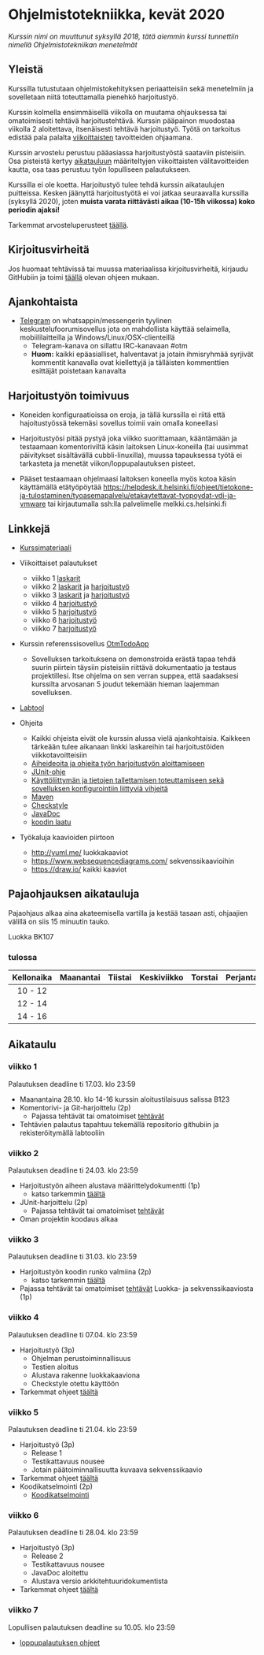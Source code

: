 # Ohjelmistotekniikka, kevät 2020

_Kurssin nimi on muuttunut syksyllä 2018, tätä aiemmin kurssi tunnettiin nimellä Ohjelmistotekniikan menetelmät_

## Yleistä

Kurssilla tutustutaan ohjelmistokehityksen periaatteisiin sekä menetelmiin ja sovelletaan niitä toteuttamalla pienehkö harjoitustyö.

Kurssin kolmella ensimmäisellä viikolla on muutama ohjauksessa tai omatoimisesti tehtävä harjoitustehtävä. Kurssin pääpainon muodostaa viikolla 2 aloitettava, itsenäisesti tehtävä harjoitustyö. Työtä on tarkoitus edistää pala palalta [viikoittaisten](https://github.com/mluukkai/ohjelmistotekniikka-kevat-2020#aikataulu) tavoitteiden ohjaamana.

Kurssin arvostelu perustuu pääasiassa harjoitustyöstä saataviin pisteisiin. Osa pisteistä kertyy [aikatauluun](https://github.com/mluukkai/ohjelmistotekniikka-kevat-2020#aikataulu) määriteltyjen viikoittaisten välitavoitteiden kautta, osa taas perustuu työn lopulliseen palautukseen.

Kurssilla ei ole koetta. Harjoitustyö tulee tehdä kurssin aikataulujen puitteissa. Kesken jäänyttä harjoitustyötä ei voi jatkaa seuraavalla kurssilla (syksyllä 2020), joten **muista varata riittävästi aikaa (10-15h viikossa) koko periodin ajaksi!**

Tarkemmat arvosteluperusteet [täällä](https://github.com/mluukkai/ohjelmistotekniikka-kevat-2020/blob/master/web/arvosteluperusteet.md).

## Kirjoitusvirheitä

Jos huomaat tehtävissä tai muussa materiaalissa kirjoitusvirheitä, kirjaudu GitHubiin ja toimi [täällä](https://github.com/mluukkai/ohjelmistotekniikka-kevat-2020/blob/master/web/typokorjaukset.md) olevan ohjeen mukaan.

## Ajankohtaista

- [Telegram](https://t.me/tktlotm) on whatsappin/messengerin tyylinen keskustelufoorumisovellus jota on mahdollista käyttää selaimella, mobiililaitteilla ja Windows/Linux/OSX-clienteillä
  - Telegram-kanava on sillattu IRC-kanavaan #otm
  - **Huom:** kaikki epäasialliset, halventavat ja jotain ihmisryhmää syrjivät kommentit kanavalla ovat kiellettyjä ja tälläisten kommenttien esittäjät poistetaan kanavalta

## Harjoitustyön toimivuus

- Koneiden konfiguraatioissa on eroja, ja tällä kurssilla ei riitä että hajoitustyössä tekemäsi sovellus toimii vain omalla koneellasi

- Harjoitustyösi pitää pystyä joka viikko suorittamaan, kääntämään ja testaamaan komentoriviltä käsin laitoksen Linux-koneilla (tai uusimmat päivitykset sisältävällä cubbli-linuxilla), muussa tapauksessa työtä ei tarkasteta ja menetät viikon/loppupalautuksen pisteet.

- Pääset testaamaan ohjelmaasi laitoksen koneella myös kotoa käsin käyttämällä etätyöpöytää https://helpdesk.it.helsinki.fi/ohjeet/tietokone-ja-tulostaminen/tyoasemapalvelu/etakaytettavat-tyopoydat-vdi-ja-vmware tai kirjautumalla ssh:lla palvelimelle melkki.cs.helsinki.fi

## Linkkejä

- [Kurssimateriaali](https://github.com/mluukkai/ohjelmistotekniikka-kevat-2020/blob/master/web/materiaali.md)
- Viikoittaiset palautukset

  - viikko 1 [laskarit](https://github.com/mluukkai/ohjelmistotekniikka-kevat-2020/blob/master/tehtavat/viikko1.md)
  - viikko 2 [laskarit](https://github.com/mluukkai/ohjelmistotekniikka-kevat-2020/blob/master/tehtavat/viikko2.md) ja [harjoitustyö](https://github.com/mluukkai/ohjelmistotekniikka-kevat-2020/blob/master/tehtavat/harjoitustyo_viikko2.md)
  - viikko 3 [laskarit](https://github.com/mluukkai/ohjelmistotekniikka-kevat-2020/blob/master/tehtavat/viikko3.md) ja [harjoitustyö](https://github.com/mluukkai/ohjelmistotekniikka-kevat-2020/blob/master/tehtavat/harjoitustyo_viikko3.md)
  - viikko 4 [harjoitustyö](https://github.com/mluukkai/ohjelmistotekniikka-kevat-2020/blob/master/tehtavat/harjoitustyo_viikko4.md)
  - viikko 5 [harjoitustyö](https://github.com/mluukkai/ohjelmistotekniikka-kevat-2020/blob/master/tehtavat/harjoitustyo_viikko5.md)
  - viikko 6 [harjoitustyö](https://github.com/mluukkai/ohjelmistotekniikka-kevat-2020/blob/master/tehtavat/harjoitustyo_viikko6.md)
  - viikko 7 [harjoitustyö](https://github.com/mluukkai/ohjelmistotekniikka-kevat-2020/blob/master/tehtavat/harjoitustyo_viikko7.md)

- Kurssin referenssisovellus [OtmTodoApp](https://github.com/mluukkai/OtmTodoApp)
  - Sovelluksen tarkoituksena on demonstroida erästä tapaa tehdä suurin piirtein täysiin pisteisiin riittävä dokumentaatio ja testaus projektillesi. Itse ohjelma on sen verran suppea, että saadaksesi kurssilta arvosanan 5 joudut tekemään hieman laajemman sovelluksen.
- [Labtool](https://study.cs.helsinki.fi/labtool/courses/)
- Ohjeita
  - Kaikki ohjeista eivät ole kurssin alussa vielä ajankohtaisia. Kaikkeen tärkeään tulee aikanaan linkki laskareihin tai harjoitustöiden viikkotavoitteisiin
  - [Aiheideoita ja ohjeita työn harjoitustyön aloittamiseen](https://github.com/mluukkai/ohjelmistotekniikka-kevat-2020/blob/master/web/tyon_aloitus.md)
  - [JUnit-ohje](https://github.com/mluukkai/ohjelmistotekniikka-kevat-2020/blob/master/web/junit.md)
  - [Käyttöliittymän ja tietojen tallettamisen toteuttamiseen sekä sovelluksen konfigurointiin liittyviä vihjeitä](https://github.com/mluukkai/ohjelmistotekniikka-kevat-2020/blob/master/web/java.md)
  - [Maven](https://github.com/mluukkai/ohjelmistotekniikka-kevat-2020/blob/master/web/maven.md)
  - [Checkstyle](https://github.com/mluukkai/ohjelmistotekniikka-kevat-2020/blob/master/web/checkstyle.md)
  - [JavaDoc](https://github.com/mluukkai/ohjelmistotekniikka-kevat-2020/blob/master/web/javadoc.md)
  - [koodin laatu](https://github.com/mluukkai/ohjelmistotekniikka-kevat-2020/blob/master/web/koodin_laatuvaatimukset.md)
- Työkaluja kaavioiden piirtoon
  - <http://yuml.me/> luokkakaaviot
  - <https://www.websequencediagrams.com/> sekvenssikaavioihin
  - <https://draw.io/> kaikki kaaviot

## Pajaohjauksen aikatauluja

Pajaohjaus alkaa aina akateemisella vartilla ja kestää tasaan asti, ohjaajien välillä on siis 15 minuutin tauko.

Luokka BK107

### tulossa

| Kellonaika | Maanantai | Tiistai | Keskiviikko | Torstai | Perjantai |
| :--------: | :-------: | :-----: | :---------: | :-----: | :-------: |
|  10 - 12   |           |         |             |         |           |
|  12 - 14   |           |         |             |         |           |
|  14 - 16   |           |         |             |         |           |

## Aikataulu

### viikko 1

Palautuksen deadline ti 17.03. klo 23:59

- Maanantaina 28.10. klo 14-16 kurssin aloitustilaisuus salissa B123
- Komentorivi- ja Git-harjoittelu (2p)
  - Pajassa tehtävät tai omatoimiset [tehtävät](https://github.com/mluukkai/ohjelmistotekniikka-kevat-2020/blob/master/tehtavat/viikko1.md)
- Tehtävien palautus tapahtuu tekemällä repositorio githubiin ja rekisteröitymällä labtooliin

### viikko 2

Palautuksen deadline ti 24.03. klo 23:59

- Harjoitustyön aiheen alustava määrittelydokumentti (1p)
  - katso tarkemmin [täältä](https://github.com/mluukkai/ohjelmistotekniikka-kevat-2020/blob/master/tehtavat/harjoitustyo_viikko2.md)
- JUnit-harjoittelu (2p)
  - Pajassa tehtävät tai omatoimiset [tehtävät](https://github.com/mluukkai/ohjelmistotekniikka-kevat-2020/blob/master/tehtavat/viikko2.md)
- Oman projektin koodaus alkaa

### viikko 3

Palautuksen deadline ti 31.03. klo 23:59

- Harjoitustyön koodin runko valmiina (2p)
  - katso tarkemmin [täältä](https://github.com/mluukkai/ohjelmistotekniikka-kevat-2020/blob/master/tehtavat/harjoitustyo_viikko3.md)
- Pajassa tehtävät tai omatoimiset [tehtävät](https://github.com/mluukkai/ohjelmistotekniikka-kevat-2020/blob/master/tehtavat/viikko3.md) Luokka- ja sekvenssikaaviosta (1p)

### viikko 4

Palautuksen deadline ti 07.04. klo 23:59

- Harjoitustyö (3p)
  - Ohjelman perustoiminnallisuus
  - Testien aloitus
  - Alustava rakenne luokkakaaviona
  - Checkstyle otettu käyttöön
- Tarkemmat ohjeet [täältä](https://github.com/mluukkai/ohjelmistotekniikka-kevat-2020/blob/master/tehtavat/harjoitustyo_viikko4.md)

### viikko 5

Palautuksen deadline ti 21.04. klo 23:59

- Harjoitustyö (3p)
  - Release 1
  - Testikattavuus nousee
  - Jotain päätoiminnallisuutta kuvaava sekvenssikaavio
- Tarkemmat ohjeet [täältä](https://github.com/mluukkai/ohjelmistotekniikka-kevat-2020/blob/master/tehtavat/harjoitustyo_viikko5.md)
- Koodikatselmointi (2p)
  - [Koodikatselmointi](https://github.com/mluukkai/ohjelmistotekniikka-kevat-2020/blob/master/web/koodikatselmointi.md)

### viikko 6

Palautuksen deadline ti 28.04. klo 23:59

- Harjoitustyö (3p)
  - Release 2
  - Testikattavuus nousee
  - JavaDoc aloitettu
  - Alustava versio arkkitehtuuridokumentista
- Tarkemmat ohjeet [täältä](https://github.com/mluukkai/ohjelmistotekniikka-kevat-2020/blob/master/tehtavat/harjoitustyo_viikko6.md)

### viikko 7

Lopullisen palautuksen deadline su 10.05. klo 23:59

- [loppupalautuksen ohjeet](https://github.com/mluukkai/ohjelmistotekniikka-kevat-2020/blob/master/tehtavat/harjoitustyo_viikko7.md)
